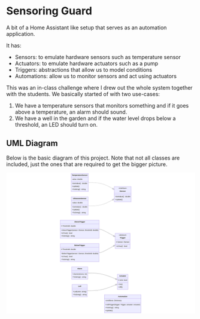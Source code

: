 # Sensoring Guard

A bit of a Home Assistant like setup that serves as an automation application.

It has:

* Sensors: to emulate hardware sensors such as temperature sensor
* Actuators: to emulate hardware actuators such as a pump
* Triggers: abstractions that allow us to model conditions
* Automations: allow us to monitor sensors and act using actuators

This was an in-class challenge where I drew out the whole system together with the students. We basically started of with two use-cases:

1. We have a temperature sensors that monitors something and if it goes above a temperature, an alarm should sound.
2. We have a well in the garden and if the water level drops below a threshold, an LED should turn on.

## UML Diagram

Below is the basic diagram of this project. Note that not all classes are included, just the ones that are required to get the bigger picture.

![UML](./img/uml.png)
